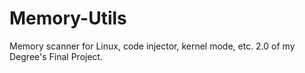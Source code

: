 # Memory-Utils

Memory scanner for Linux, code injector, kernel mode, etc. 2.0 of my Degree's Final Project.
